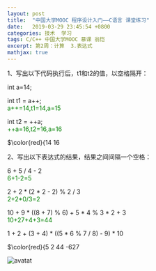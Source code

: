 ```yaml
---
layout: post
title:  "中国大学MOOC 程序设计入门——C语言 课堂练习"
date:   2019-03-29 23:45:54 +0800
categories: 技术  学习 
tags: C/C++ 中国大学MOOC 慕课 翁恺 
excerpt: 第2周：计算  3.表达式 		
mathjax: true
---
```


1、写出以下代码执行后，t1和t2的值，以空格隔开：

int a=14; 

int t1 = a++; <br>
<font color=green> a++=14,t1=14,a=15</font>

int t2 = ++a;<br>
<font color=green> ++a=16,t2=16,a=16</font>

$\color{red}{14 16</font>


2、写出以下表达式的结果，结果之间间隔一个空格：

6 + 5 / 4 - 2 <br>
<font color=green>6+1-2=5</font>

2 + 2 * (2 * 2 - 2) % 2 / 3 <br><font color=green>2+2*0/3=2</font>

10 + 9 * ((8 + 7) % 6) + 5 * 4 % 3 * 2 + 3<br>  <font color=green>10+27+4+3=44</font>

1 + 2 + (3 + 4) * ((5 * 6 % 7 / 8) - 9) * 10<br>  <font color=green></font>

$\color{red}{5  2  44  -627   </font>

![avatat](_imag\2019-03-29-01.PNG)